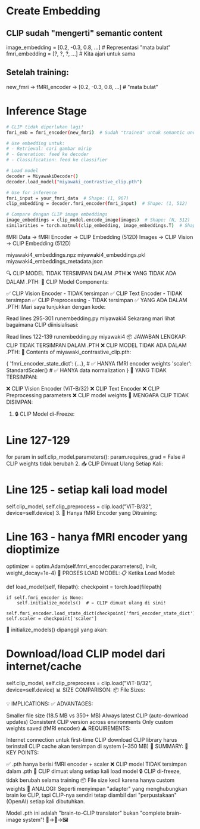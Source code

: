 # Create Embedding
## CLIP sudah "mengerti" semantic content
image_embedding = [0.2, -0.3, 0.8, ...]  # Representasi "mata bulat"
fmri_embedding = [?, ?, ?, ...]           # Kita ajari untuk sama

## Setelah training:
new_fmri → fMRI_encoder → [0.2, -0.3, 0.8, ...] # "mata bulat"

# Inference Stage

```sh
# CLIP tidak diperlukan lagi!
fmri_emb = fmri_encoder(new_fmri)  # Sudah "trained" untuk semantic understanding

# Use embedding untuk:
# - Retrieval: cari gambar mirip
# - Generation: feed ke decoder
# - Classification: feed ke classifier
```


```sh
# Load model
decoder = MiyawakiDecoder()
decoder.load_model("miyawaki_contrastive_clip.pth")

# Use for inference
fmri_input = your_fmri_data  # Shape: (1, 967)
clip_embedding = decoder.fmri_encoder(fmri_input)  # Shape: (1, 512)

# Compare dengan CLIP image embeddings
image_embeddings = clip_model.encode_image(images)  # Shape: (N, 512)
similarities = torch.matmul(clip_embedding, image_embeddings.T)  # Shape: (1, N)
```
fMRI Data → fMRI Encoder → CLIP Embedding (512D)
Images → CLIP Vision → CLIP Embedding (512D)


miyawaki4_embeddings.npz
miyawaki4_embeddings.pkl
miyawaki4_embeddings_metadata.json

🔍 CLIP MODEL TIDAK TERSIMPAN DALAM .PTH
❌ YANG TIDAK ADA DALAM .PTH:
🚫 CLIP Model Components:

✅ CLIP Vision Encoder - TIDAK tersimpan
✅ CLIP Text Encoder - TIDAK tersimpan
✅ CLIP Preprocessing - TIDAK tersimpan
✅ YANG ADA DALAM .PTH:
Mari saya tunjukkan dengan kode:

Read lines 295-301
runembedding.py
miyawaki4
Sekarang mari lihat bagaimana CLIP diinisialisasi:

Read lines 122-139
runembedding.py
miyawaki4
📦 JAWABAN LENGKAP: CLIP TIDAK TERSIMPAN DALAM .PTH
❌ CLIP MODEL TIDAK ADA DALAM .PTH:
📁 Contents of miyawaki_contrastive_clip.pth:

{
    'fmri_encoder_state_dict': {...},  # ✅ HANYA fMRI encoder weights
    'scaler': StandardScaler()         # ✅ HANYA data normalization
}
🚫 YANG TIDAK TERSIMPAN:

❌ CLIP Vision Encoder (ViT-B/32)
❌ CLIP Text Encoder
❌ CLIP Preprocessing parameters
❌ CLIP model weights
🔄 MENGAPA CLIP TIDAK DISIMPAN:
1. 🔒 CLIP Model di-Freeze:

# Line 127-129
for param in self.clip_model.parameters():
    param.requires_grad = False  # CLIP weights tidak berubah
2. 📥 CLIP Dimuat Ulang Setiap Kali:

# Line 125 - setiap kali load model
self.clip_model, self.clip_preprocess = clip.load("ViT-B/32", device=self.device)
3. 🎯 Hanya fMRI Encoder yang Ditraining:

# Line 163 - hanya fMRI encoder yang dioptimize
optimizer = optim.Adam(self.fmri_encoder.parameters(), lr=lr, weight_decay=1e-4)
🔄 PROSES LOAD MODEL:
📋 Ketika Load Model:

def load_model(self, filepath):
    checkpoint = torch.load(filepath)
    
    if self.fmri_encoder is None:
        self.initialize_models()  # ← CLIP dimuat ulang di sini!
    
    self.fmri_encoder.load_state_dict(checkpoint['fmri_encoder_state_dict'])
    self.scaler = checkpoint['scaler']
🔄 initialize_models() dipanggil yang akan:

# Download/load CLIP model dari internet/cache
self.clip_model, self.clip_preprocess = clip.load("ViT-B/32", device=self.device)
📊 SIZE COMPARISON:
📦 File Sizes:

💡 IMPLICATIONS:
✅ ADVANTAGES:

Smaller file size (18.5 MB vs 350+ MB)
Always latest CLIP (auto-download updates)
Consistent CLIP version across environments
Only custom weights saved (fMRI encoder)
⚠️ REQUIREMENTS:

Internet connection untuk first-time CLIP download
CLIP library harus terinstall
CLIP cache akan tersimpan di system (~350 MB)
🎯 SUMMARY:
🔑 KEY POINTS:

✅ .pth hanya berisi fMRI encoder + scaler
❌ CLIP model TIDAK tersimpan dalam .pth
🔄 CLIP dimuat ulang setiap kali load model
🔒 CLIP di-freeze, tidak berubah selama training
📦 File size kecil karena hanya custom weights
🧠 ANALOGI:
Seperti menyimpan "adapter" yang menghubungkan brain ke CLIP, tapi CLIP-nya sendiri tetap diambil dari "perpustakaan" (OpenAI) setiap kali dibutuhkan.

Model .pth ini adalah "brain-to-CLIP translator" bukan "complete brain-image system"! 🧠→🔗→🖼️